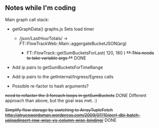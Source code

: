 Notes while I'm coding
-----------------------


Main graph call stack:
- getGraphData()  graphs.js   Sets load timer
    - /json/LastHourTotals/<arg> -> FT::FlowTrackWeb::Main::aggergateBucketJSON(arg)
        - FT::FlowTrack::getSumBucketsForLast( 120, 180 )  ~~** This needs to take variable args **~~ DONE


- Add ip pairs to getSumBucketsForTimeRange
- Add ip pairs to the getInternal/Ingress/Egress calls
- Possible re-factor to hash arguments?


~~need to refactor the 3 foreach loops in getSumBuckets~~ DONE  Different approach than above, but the goal was met.  :)

~~Simplify flow storage by siwtching to ArrayTupleFetch
http://atrueswordsman.wordpress.com/2009/07/10/perl-dbi-batch-uploadinsert-row-wise-vs-column-wise-binding/~~ DONE